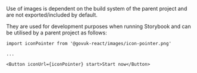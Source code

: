 Use of images is dependent on the build system of the parent project and are not exported/included by default.

They are used for development purposes when running Storybook and can be utilised by a parent project as follows:

```
import iconPointer from '@govuk-react/images/icon-pointer.png'

...

<Button iconUrl={iconPointer} start>Start now</Button>

```

